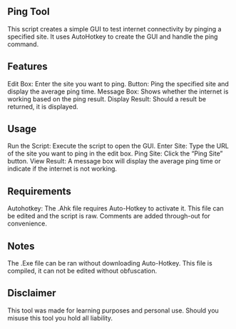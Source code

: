 ## Ping Tool
This script creates a simple GUI to test internet connectivity by pinging a specified site. It uses AutoHotkey to create the GUI and handle the ping command.

## Features
Edit Box: Enter the site you want to ping.
Button: Ping the specified site and display the average ping time.
Message Box: Shows whether the internet is working based on the ping result.
Display Result: Should a result be returned, it is displayed.

## Usage
Run the Script: Execute the script to open the GUI.
Enter Site: Type the URL of the site you want to ping in the edit box.
Ping Site: Click the “Ping Site” button.
View Result: A message box will display the average ping time or indicate if the internet is not working.

## Requirements
Autohotkey: The .Ahk file requires Auto-Hotkey to activate it. This file can be edited and the script is raw. Comments are added through-out for convenience.

## Notes
The .Exe file can be ran without downloading Auto-Hotkey. This file is compiled, it can not be edited without obfuscation.

## Disclaimer
This tool was made for learning purposes and personal use. Should you misuse this tool you hold all liability.
